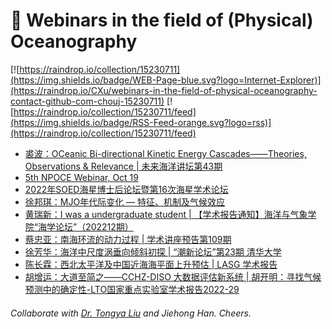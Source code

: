 # 🌊 Webinars in the field of (Physical) Oceanography

[![https://raindrop.io/collection/15230711](https://img.shields.io/badge/WEB-Page-blue.svg?logo=Internet-Explorer)](https://raindrop.io/CXu/webinars-in-the-field-of-physical-oceanography-contact-github-com-chouj-15230711) [![https://raindrop.io/collection/15230711/feed](https://img.shields.io/badge/RSS-Feed-orange.svg?logo=rss)](https://raindrop.io/collection/15230711/feed)

<!-- BLOG-POST-LIST:START -->
- [裘波：OCeanic Bi-directional Kinetic Energy Cascades——Theories, Observations &amp; Relevance | 未来海洋讲坛第43期](https://mp.weixin.qq.com/s/afCQ6_7w9gC_jQYigGaEZw)
- [5th NPOCE Webinar, Oct 19](https://mp.weixin.qq.com/s/QdEQGOzeYuGxZjgeg2ET7g)
- [2022年SOED海星博士后论坛暨第16次海星学术论坛](https://mp.weixin.qq.com/s/n3lkibQKvxu-dMwJoJwOXw)
- [徐邦琪：MJO年代际变化 — 特征、机制及气候效应](https://mp.weixin.qq.com/s/bGSqIsT-roPEfWmSNWaBsA)
- [黄瑞新：I was a undergraduate student | 【学术报告通知】海洋与气象学院“海学论坛”（202212期）](https://mp.weixin.qq.com/s/yYDIjXg_jOs2yUgI3STWIg)
- [蔡忠亚：南海环流的动力过程 | 学术讲座预告第109期](https://mp.weixin.qq.com/s/unuIteGgTGKru-WklqiiDg)
- [徐芳华：海洋中尺度涡垂向倾斜初探 | “潮新论坛”第23期 清华大学](https://mp.weixin.qq.com/s/mtfG71iTEsd-PzaLR-xYtA)
- [陈长霖： ​西北太平洋及中国近海海平面上升预估 | LASG 学术报告](https://mp.weixin.qq.com/s/5eYvG6Gz8dGzOMWQKBL-SQ)
- [胡增运：大道至简之——CCHZ-DISO 大数据评估新系统 | 胡开明：寻找气候预测中的确定性-LTO国家重点实验室学术报告2022-29](https://mp.weixin.qq.com/s/tvMJ08V5Cx19rB2uW6DWfw)
<!-- BLOG-POST-LIST:END -->

###### Collaborate with [Dr. Tongya Liu](https://liutongya.github.io/) and Jiehong Han. Cheers.

